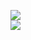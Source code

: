[![](https://img.shields.io/badge/Made%20With-Github%20Spray-lightgrey.svg?style=for-the-badge&logo=github)](https://github.com/Annihil/github-spray#21654)  
[![](https://i.imgur.com/2DrTn0Z.gif)](https://github.com/Annihil/github-spray)